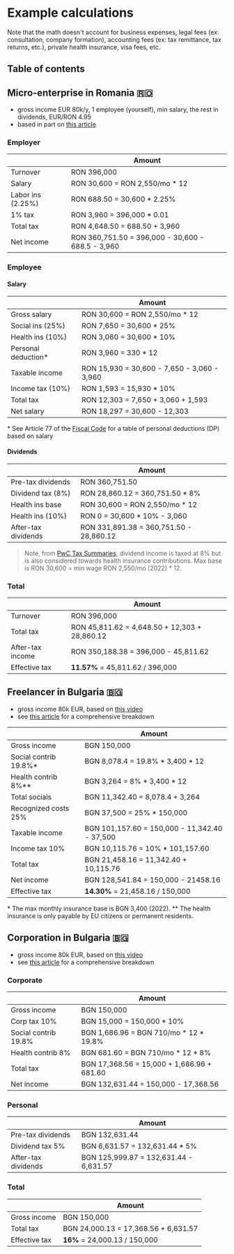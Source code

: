 # Example calculations

Note that the math doesn't account for business expenses, legal fees (ex: consultation, company formation), accounting fees (ex: tax remittance, tax returns, etc.), private health insurance, visa fees, etc.

## Table of contents

## Micro-enterprise in Romania 🇷🇴

- gross income EUR 80k/y, 1 employee (yourself), min salary, the rest in dividends, EUR/RON 4.95
- based in part on [this article](https://zugimpex.com/knowledgebase/micro-enterprise-in-romania-1-corporate-tax.html)

### Employer

|                   | Amount                                            |
| ----------------- | ------------------------------------------------- |
| Turnover          | RON 396,000                                       |
| Salary            | RON 30,600 = RON 2,550/mo \* 12                   |
| Labor ins (2.25%) | RON 688.50 = 30,600 \* 2.25%                      |
| 1% tax            | RON 3,960 = 396,000 \* 0.01                       |
| Total tax         | RON 4,648.50 = 688.50 + 3,960                     |
| Net income        | RON 360,751.50 = 396,000 - 30,600 - 688.5 - 3,960 |

### Employee

#### Salary

|                      | Amount                                      |
| -------------------- | ------------------------------------------- |
| Gross salary         | RON 30,600 = RON 2,550/mo \* 12             |
| Social ins (25%)     | RON 7,650 = 30,600 \* 25%                   |
| Health ins (10%)     | RON 3,060 = 30,600 \* 10%                   |
| Personal deduction\* | RON 3,960 = 330 \* 12                       |
| Taxable income       | RON 15,930 = 30,600 - 7,650 - 3,060 - 3,960 |
| Income tax (10%)     | RON 1,593 = 15,930 \* 10%                   |
| Total tax            | RON 12,303 = 7,650 + 3,060 + 1,593          |
| Net salary           | RON 18,297 = 30,600 - 12,303                |

\* See Article 77 of the [Fiscal Code](https://static.anaf.ro/static/10/Anaf/legislatie/Cod_fiscal_norme_11022020.htm) for a table of personal deductions (DP) based on salary

#### Dividends

|                     | Amount                                  |
| ------------------- | --------------------------------------- |
| Pre-tax dividends   | RON 360,751.50                          |
| Dividend tax (8%)   | RON 28,860.12 = 360,751.50 \* 8%        |
| Health ins base     | RON 30,600 = RON 2,550/mo \* 12         |
| Health ins (10%)    | RON 0 = 30,600 \* 10% - 3,060           |
| After-tax dividends | RON 331,891.38 = 360,751.50 - 28,860.12 |

> Note, from [PwC Tax Summaries](https://taxsummaries.pwc.com/romania/individual/income-determination), dividend income is taxed at 8% but is also considered towards health insurance contributions. Max base is RON 30,600 = min wage RON 2,550/mo (2022) \* 12.

### Total

|                  | Amount                                        |
| ---------------- | --------------------------------------------- |
| Turnover         | RON 396,000                                   |
| Total tax        | RON 45,811.62 = 4,648.50 + 12,303 + 28,860.12 |
| After-tax income | RON 350,188.38 = 396,000 - 45,811.62          |
| Effective tax    | **11.57%** = 45,811.62 / 396,000              |

## Freelancer in Bulgaria 🇧🇬

- gross income 80k EUR, based on [this video](https://youtu.be/NV3heKehLCw)
- see [this article](https://dmitryfrank.com/articles/bulgaria_freelance_taxes) for a comprehensive breakdown

|                        | Amount                                        |
| ---------------------- | --------------------------------------------- |
| Gross income           | BGN 150,000                                   |
| Social contrib 19.8%\* | BGN 8,078.4 = 19.8% \* 3,400 \* 12            |
| Health contrib 8%\*\*  | BGN 3,264 = 8% \* 3,400 \* 12                 |
| Total socials          | BGN 11,342.40 = 8,078.4 + 3,264               |
| Recognized costs 25%   | BGN 37,500 = 25% \* 150,000                   |
| Taxable income         | BGN 101,157.60 = 150,000 - 11,342.40 - 37,500 |
| Income tax 10%         | BGN 10,115.76 = 10% \* 101,157.60             |
| Total tax              | BGN 21,458.16 = 11,342.40 + 10,115.76         |
| Net income             | BGN 128,541.84 = 150,000 - 21458.16           |
| Effective tax          | **14.30%** = 21,458.16 / 150,000              |

\* The max monthly insurance base is BGN 3,400 (2022).
\*\* The health insurance is only payable by EU citizens or permanent residents.

## Corporation in Bulgaria 🇧🇬

- gross income 80k EUR, based on [this video](https://youtu.be/NV3heKehLCw)
- see [this article](https://dmitryfrank.com/articles/bulgaria_freelance_taxes) for a comprehensive breakdown

### Corporate

|                      | Amount                                     |
| -------------------- | ------------------------------------------ |
| Gross income         | BGN 150,000                                |
| Corp tax 10%         | BGN 15,000 = 150,000 \* 10%                |
| Social contrib 19.8% | BGN 1,686.96 = BGN 710/mo \* 12 \* 19.8%   |
| Health contrib 8%    | BGN 681.60 = BGN 710/mo \* 12 \* 8%        |
| Total tax            | BGN 17,368.56 = 15,000 + 1,686.96 + 681.60 |
| Net income           | BGN 132,631.44 = 150,000 - 17,368.56       |

### Personal

|                     | Amount                                 |
| ------------------- | -------------------------------------- |
| Pre-tax dividends   | BGN 132,631.44                         |
| Dividend tax 5%     | BGN 6,631.57 = 132,631.44 \* 5%        |
| After-tax dividends | BGN 125,999.87 = 132,631.44 - 6,631.57 |

### Total

|               | Amount                               |
| ------------- | ------------------------------------ |
| Gross income  | BGN 150,000                          |
| Total tax     | BGN 24,000.13 = 17,368.56 + 6,631.57 |
| Effective tax | **16%** = 24,000.13 / 150,000        |
